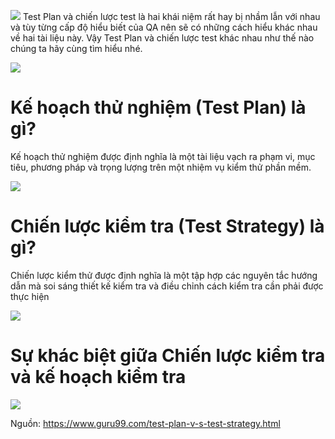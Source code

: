 ![](https://images.viblo.asia/c5f84307-21b6-4b8f-b8e2-57bb36776dc9.PNG) Test Plan và chiến lược test là hai khái niệm rất hay bị nhầm lẫn với nhau và tùy từng cấp độ hiểu biết của QA nên sẽ có những cách hiểu khác nhau về hai tài liệu này.
Vậy Test Plan và chiến lược test khác nhau như thế nào chúng ta hãy cùng tìm hiểu nhé.

![](https://images.viblo.asia/f65332a3-9f95-40f9-bbf5-2842618876d1.PNG)
# Kế hoạch thử nghiệm (Test Plan) là gì?
Kế hoạch thử nghiệm được định nghĩa là một tài liệu vạch ra phạm vi, mục tiêu, phương pháp và trọng lượng trên một nhiệm vụ kiểm thử phần mềm.

![](https://images.viblo.asia/79b93b92-335b-4fb5-a27d-6150024403d8.PNG)
# Chiến lược kiểm tra (Test Strategy) là gì?
Chiến lược kiểm thử được định nghĩa là một tập hợp các nguyên tắc hướng dẫn mà soi sáng thiết kế kiểm tra và điều chỉnh cách kiểm tra cần phải được thực hiện

![](https://images.viblo.asia/af50cc54-7b7f-4cbe-bba9-b2acf5cda601.PNG)
# Sự khác biệt giữa Chiến lược kiểm tra và kế hoạch kiểm tra

![](https://images.viblo.asia/3e75729b-b7ff-460f-b24e-e970b6f87a7b.PNG)

Nguồn: https://www.guru99.com/test-plan-v-s-test-strategy.html